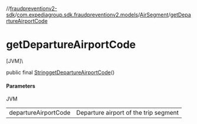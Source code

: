 //[fraudpreventionv2-sdk](../../../index.md)/[com.expediagroup.sdk.fraudpreventionv2.models](../index.md)/[AirSegment](index.md)/[getDepartureAirportCode](get-departure-airport-code.md)

# getDepartureAirportCode

[JVM]\

public final [String](https://docs.oracle.com/javase/8/docs/api/java/lang/String.html)[getDepartureAirportCode](get-departure-airport-code.md)()

#### Parameters

JVM

| | |
|---|---|
| departureAirportCode | Departure airport of the trip segment |
